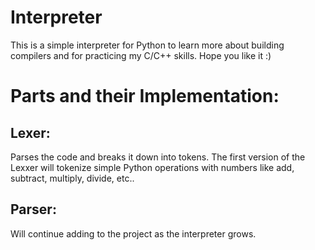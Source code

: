 # Interpreter
This is a simple interpreter for Python to learn more about building compilers and for practicing my C/C++ skills. Hope you like it :)

# Parts and their Implementation:

## Lexer:
Parses the code and breaks it down into tokens. The first version of the Lexxer will tokenize simple Python operations with numbers like add, subtract, multiply, divide, etc..

## Parser: 

Will continue adding to the project as the interpreter grows.
